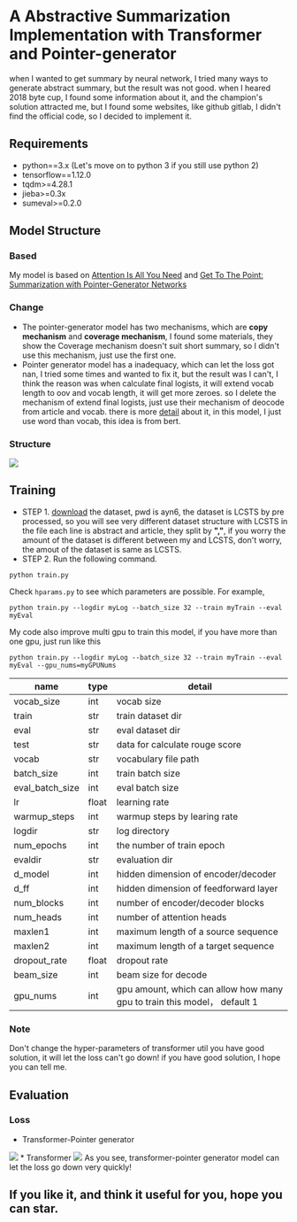 # A Abstractive Summarization Implementation with Transformer and Pointer-generator
when I wanted to get summary by neural network, I tried many ways to generate abstract summary, but the result was not good.
when I heared 2018 byte cup, I found some information about it, and the champion's solution attracted me, but I found some websites,
like github gitlab, I didn't find the official code, so I decided to implement it.

## Requirements
* python==3.x (Let's move on to python 3 if you still use python 2)
* tensorflow==1.12.0
* tqdm>=4.28.1
* jieba>=0.3x
* sumeval>=0.2.0

## Model Structure
### Based
My model is based on [Attention Is All You Need](https://arxiv.org/abs/1706.03762) and [Get To The Point: Summarization with Pointer-Generator Networks](https://arxiv.org/abs/1704.04368)
### Change
* The pointer-generator model has two mechanisms, which are **copy mechanism** and **coverage mechanism**, I found some materials, 
they show the Coverage mechanism doesn't suit short summary, so I didn't use this mechanism, just use the first one.
* Pointer generator model has a inadequacy, which can let the loss got nan, I tried some times and wanted to fix it,
but the result was I can't, I think the reason was when calculate final logists, it will 
 extend vocab length to oov and vocab length, it will get more zeroes. so I delete the mechanism of extend final logists, just use their mechanism of 
deocode from article and vocab. there is more [detail](https://github.com/abisee/pointer-generator/issues/4) about it, 
in this model, I just use word than vocab, this idea is from bert.
### Structure
<img src="fig/structure.jpg">

## Training
* STEP 1. [download](https://pan.baidu.com/s/1szq0Wa60AS5ISpM_SNPcbA) the dataset, pwd is ayn6, the dataset is LCSTS by pre processed, so you will see very different dataset structure with LCSTS in the file
each line is abstract and article, they split by **","**, if you worry the amount of the dataset is different between my and LCSTS, don't 
worry, the amout of the dataset is same as LCSTS. 
* STEP 2. Run the following command.
```
python train.py
```
Check `hparams.py` to see which parameters are possible. For example,
```
python train.py --logdir myLog --batch_size 32 --train myTrain --eval myEval
```
My code also improve multi gpu to train this model, if you have more than one gpu, just run like this
```
python train.py --logdir myLog --batch_size 32 --train myTrain --eval myEval --gpu_nums=myGPUNums
```

| name | type | detail |
|--------------------|------|-------------|
vocab_size | int | vocab size
train | str | train dataset dir
eval | str| eval dataset dir
test | str| data for calculate rouge score
vocab | str| vocabulary file path
batch_size | int| train batch size
eval_batch_size | int| eval batch size
lr | float| learning rate
warmup_steps | int| warmup steps by learing rate
logdir | str| log directory
num_epochs | int| the number of train epoch
evaldir | str| evaluation dir
d_model | int| hidden dimension of encoder/decoder
d_ff | int| hidden dimension of feedforward layer
num_blocks | int| number of encoder/decoder blocks
num_heads | int| number of attention heads
maxlen1 | int| maximum length of a source sequence
maxlen2 | int| maximum length of a target sequence
dropout_rate | float| dropout rate
beam_size | int| beam size for decode
gpu_nums | int| gpu amount, which can allow how many gpu to train this model， default 1
### Note
Don't change the hyper-parameters of transformer util you have good solution, it will let the loss can't go down! if you have good solution, I hope you can tell me.

## Evaluation
### Loss
* Transformer-Pointer generator
<img src="fig/transformer-pointer gererator-loss.png">
* Transformer 
<img src="fig/transformer-loss.png">
As you see, transformer-pointer generator model can let the loss go down very quickly!

## If you like it, and think it useful for you, hope you can star.